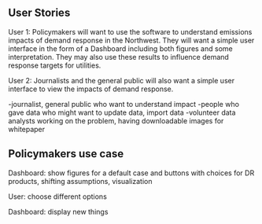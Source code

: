 ## User Stories

User 1: Policymakers will want to use the software to understand emissions impacts of demand response in the Northwest. They will want a simple user interface in the form of a Dashboard including both figures and some interpretation. They may also use these results to influence demand response targets for utilities.

User 2: Journalists and the general public will also want a simple user interface to view the impacts of demand response. 


-journalist, general public who want to understand impact
-people who gave data who might want to update data, import data 
-volunteer data analysts working on the problem, having downloadable images for whitepaper

## Policymakers use case
Dashboard: show figures for a default case and buttons with choices for DR products, shifting assumptions, visualization

User: choose different options

Dashboard: display new things
